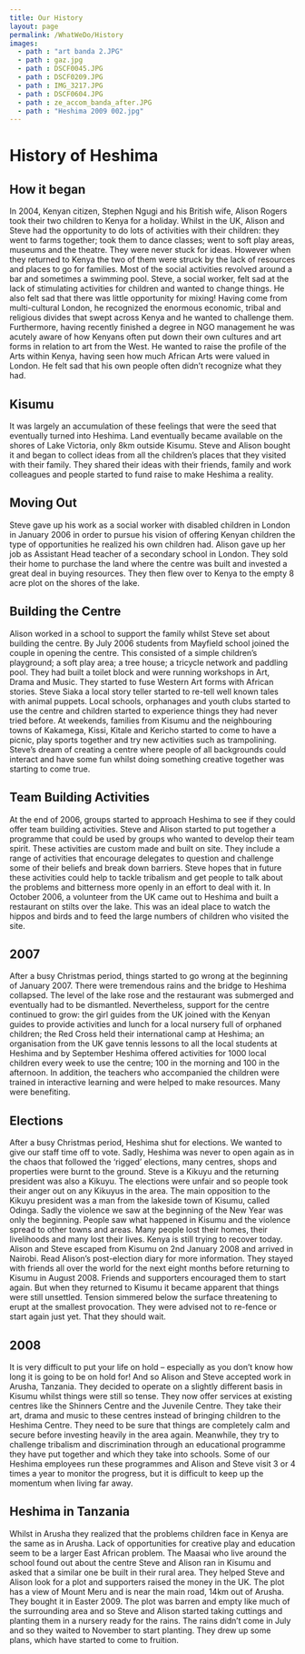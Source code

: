 ```yaml
---
title: Our History
layout: page
permalink: /WhatWeDo/History
images:
  - path : "art banda 2.JPG"
  - path : gaz.jpg
  - path : DSCF0045.JPG
  - path : DSCF0209.JPG
  - path : IMG_3217.JPG
  - path : DSCF0604.JPG
  - path : ze_accom_banda_after.JPG
  - path : "Heshima 2009 002.jpg"
---
```


# History of Heshima

## How it began

In 2004, Kenyan citizen, Stephen Ngugi and his British wife, Alison Rogers took their two children to Kenya for a holiday. Whilst in the UK, Alison and Steve had the opportunity to do lots of activities with their children: they went to farms together; took them to dance classes; went to soft play areas, museums and the theatre. They were never stuck for ideas. However when they returned to Kenya the two of them were struck by the lack of resources and places to go for families. Most of the social activities revolved around a bar and sometimes a swimming pool. Steve, a social worker, felt sad at the lack of stimulating activities for children and wanted to change things. He also felt sad that there was little opportunity for mixing! Having come from multi-cultural London, he recognized the enormous economic, tribal and religious divides that swept across Kenya and he wanted to challenge them. Furthermore, having recently finished a degree in NGO management he was acutely aware of how Kenyans often put down their own cultures and art forms in relation to art from the West. He wanted to raise the profile of the Arts within Kenya, having seen how much African Arts were valued in London. He felt sad that his own people often didn’t recognize what they had.

## Kisumu

It was largely an accumulation of these feelings that were the seed that eventually turned into Heshima. Land eventually became available on the shores of Lake Victoria, only 8km outside Kisumu. Steve and Alison bought it and began to collect ideas from all the children’s places that they visited with their family. They shared their ideas with their friends, family and work colleagues and people started to fund raise to make Heshima a reality.

## Moving Out

Steve gave up his work as a social worker with disabled children in London in January 2006 in order to pursue his vision of offering Kenyan children the type of opportunities he realized his own children had. Alison gave up her job as Assistant Head teacher of a secondary school in London. They sold their home to purchase the land where the centre was built and invested a great deal in buying resources. They then flew over to Kenya to the empty 8 acre plot on the shores of the lake.

## Building the Centre

Alison worked in a school to support the family whilst Steve set about building the centre. By July 2006 students from Mayfield school joined the couple in opening the centre. This consisted of a simple children’s playground; a soft play area; a tree house; a tricycle network and paddling pool. They had built a toilet block and were running workshops in Art, Drama and Music. They started to fuse Western Art forms with African stories. Steve Siaka a local story teller started to re-tell well known tales with animal puppets. Local schools, orphanages and youth clubs started to use the centre and children started to experience things they had never tried before. At weekends, families from Kisumu and the neighbouring towns of Kakamega, Kissi, Kitale and Kericho started to come to have a picnic, play sports together and try new activities such as trampolining. Steve’s dream of creating a centre where people of all backgrounds could interact and have some fun whilst doing something creative together was starting to come true.

## Team Building Activities

At the end of 2006, groups started to approach Heshima to see if they could offer team building activities. Steve and Alison started to put together a programme that could be used by groups who wanted to develop their team spirit. These activities are custom made and built on site. They include a range of activities that encourage delegates to question and challenge some of their beliefs and break down barriers. Steve hopes that in future these activities could help to tackle tribalism and get people to talk about the problems and bitterness more openly in an effort to deal with it. In October 2006, a volunteer from the UK came out to Heshima and built a restaurant on stilts over the lake. This was an ideal place to watch the hippos and birds and to feed the large numbers of children who visited the site.

## 2007

After a busy Christmas period, things started to go wrong at the beginning of January 2007. There were tremendous rains and the bridge to Heshima collapsed. The level of the lake rose and the restaurant was submerged and eventually had to be dismantled. Nevertheless, support for the centre continued to grow: the girl guides from the UK joined with the Kenyan guides to provide activities and lunch for a local nursery full of orphaned children; the Red Cross held their international camp at Heshima; an organisation from the UK gave tennis lessons to all the local students at Heshima and by September Heshima offered activities for 1000 local children every week to use the centre; 100 in the morning and 100 in the afternoon. In addition, the teachers who accompanied the children were trained in interactive learning and were helped to make resources. Many were benefiting.

## Elections

After a busy Christmas period, Heshima shut for elections. We wanted to give our staff time off to vote. Sadly, Heshima was never to open again as in the chaos that followed the ‘rigged’ elections, many centres, shops and properties were burnt to the ground. Steve is a Kikuyu and the returning president was also a Kikuyu. The elections were unfair and so people took their anger out on any Kikuyus in the area. The main opposition to the Kikuyu president was a man from the lakeside town of Kisumu, called Odinga. Sadly the violence we saw at the beginning of the New Year was only the beginning. People saw what happened in Kisumu and the violence spread to other towns and areas. Many people lost their homes, their livelihoods and many lost their lives. Kenya is still trying to recover today. Alison and Steve escaped from Kisumu on 2nd January 2008 and arrived in Nairobi. Read Alison’s post-election diary for more information. They stayed with friends all over the world for the next eight months before returning to Kisumu in August 2008. Friends and supporters encouraged them to start again. But when they returned to Kisumu it became apparent that things were still unsettled. Tension simmered below the surface threatening to erupt at the smallest provocation. They were advised not to re-fence or start again just yet. That they should wait.

## 2008

It is very difficult to put your life on hold – especially as you don’t know how long it is going to be on hold for! And so Alison and Steve accepted work in Arusha, Tanzania. They decided to operate on a slightly different basis in Kisumu whilst things were still so tense. They now offer services at existing centres like the Shinners Centre and the Juvenile Centre. They take their art, drama and music to these centres instead of bringing children to the Heshima Centre. They need to be sure that things are completely calm and secure before investing heavily in the area again. Meanwhile, they try to challenge tribalism and discrimination through an educational programme they have put together and which they take into schools. Some of our Heshima employees run these programmes and Alison and Steve visit 3 or 4 times a year to monitor the progress, but it is difficult to keep up the momentum when living far away.

## Heshima in Tanzania

Whilst in Arusha they realized that the problems children face in Kenya are the same as in Arusha. Lack of opportunities for creative play and education seem to be a larger East African problem. The Maasai who live around the school found out about the centre Steve and Alison ran in Kisumu and asked that a similar one be built in their rural area. They helped Steve and Alison look for a plot and supporters raised the money in the UK. The plot has a view of Mount Meru and is near the main road, 14km out of Arusha. They bought it in Easter 2009. The plot was barren and empty like much of the surrounding area and so Steve and Alison started taking cuttings and planting them in a nursery ready for the rains. The rains didn’t come in July and so they waited to November to start planting. They drew up some plans, which have started to come to fruition.
